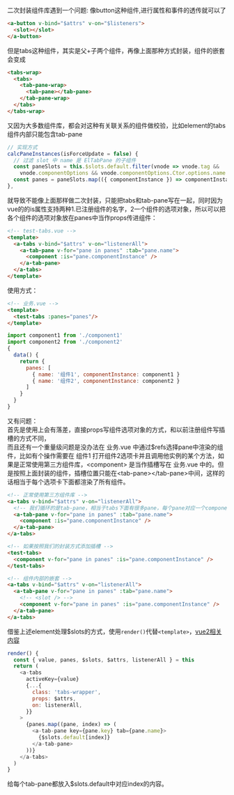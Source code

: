 二次封装组件库遇到一个问题:
像button这种组件,进行属性和事件的透传就可以了
```html
<a-button v-bind="$attrs" v-on="$listeners">
  <slot></slot>
</a-button>
```
但是tabs这种组件，其实是父+子两个组件，再像上面那种方式封装，组件的嵌套会变成
```html
<tabs-wrap>
  <tabs>
    <tab-pane-wrap>
      <tab-pane></tab-pane>
    </tab-pane-wrap>
  </tabs>
</tabs-wrap>
```
又因为大多数组件库，都会对这种有关联关系的组件做校验，比如element的tabs组件内部只能包含tab-pane
```javascript
// 实现方式
calcPaneInstances(isForceUpdate = false) {
  // 过滤 slot 中 name 是 ElTabPane 的子组件
  const paneSlots = this.$slots.default.filter(vnode => vnode.tag &&
    vnode.componentOptions && vnode.componentOptions.Ctor.options.name === 'ElTabPane');
  const panes = paneSlots.map(({ componentInstance }) => componentInstance);
},
```
就导致不能像上面那样做二次封装，只能把tabs和tab-pane写在一起，同时因为vue的<component>的is属性支持两种1.已注册组件的名字，2一个组件的选项对象，所以可以把各个组件的选项对象放在panes中当作props传进组件：
```html
<!-- test-tabs.vue -->
<template>
  <a-tabs v-bind="$attrs" v-on="listenerAll">
    <a-tab-pane v-for="pane in panes" :tab="pane.name">
      <component :is="pane.componentInstance" />
    </a-tab-pane>
  </a-tabs>
</template>
```
使用方式：
```html
<!-- 业务.vue -->
<template>
  <test-tabs :panes="panes"/>
</template>
```
```js
import component1 from './component1'
import component2 from './component2'
{
  data() {
    return {
      panes: [
        { name: '组件1', componentInstance: component1 }
        { name: '组件2', componentInstance: component2 }
      ]
    }
  }
}
```

又有问题：  
首先是使用上会有落差，直接props写组件选项对象的方式，和以前注册组件写插槽的方式不同，  
而且还有一个重量级问题是没办法在 业务.vue 中通过$refs选择pane中渲染的组件，比如有个操作需要在 组件1 打开组件2选项卡并且调用他实例的某个方法，如果是正常使用第三方组件库，\<component> 是当作插槽写在 业务.vue 中的。但是按照上面封装的组件，插槽位置只能在\<tab-pane>\</tab-pane>中间，这样的话相当于每个选项卡下面都渲染了所有组件。
```html
<!-- 正常使用第三方组件库 -->
<a-tabs v-bind="$attrs" v-on="listenerAll">
  <!-- 我们循环的是tab-pane，相当于tabs下面有很多pane，每个pane对应一个component -->
  <a-tab-pane v-for="pane in panes" :tab="pane.name">
    <component :is="pane.componentInstance" />
  </a-tab-pane>
</a-tabs>

<!-- 如果按照我们的封装方式添加插槽 -->
<test-tabs>
  <component v-for="pane in panes" :is="pane.componentInstance" />
</test-tabs>

<!-- 组件内部的嵌套 -->
<a-tabs v-bind="$attrs" v-on="listenerAll">
  <a-tab-pane v-for="pane in panes" :tab="pane.name">
    <!-- <slot /> -->
    <component v-for="pane in panes" :is="pane.componentInstance" />
  </a-tab-pane>
</a-tabs>
```
借鉴上述element处理$slots的方式，使用`render()`代替`<template>`，[vue2相关内容](https://cn.vuejs.org/v2/guide/render-function.html#%E6%8F%92%E6%A7%BD)
```javascript
render() {
  const { value, panes, $slots, $attrs, listenerAll } = this
  return (
    <a-tabs
      activeKey={value}
      {...{
        class: 'tabs-wrapper',
        props: $attrs,
        on: listenerAll,
      }}
    >
      {panes.map((pane, index) => (
        <a-tab-pane key={pane.key} tab={pane.name}>
          {$slots.default[index]}
        </a-tab-pane>
      ))}
    </a-tabs>
  )
}
```
给每个tab-pane都放入$slots.default中对应index的内容。